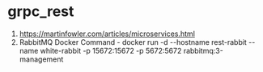 # grpc_rest

1. https://martinfowler.com/articles/microservices.html
2. RabbitMQ Docker Command - docker run -d --hostname rest-rabbit --name white-rabbit -p 15672:15672 -p 5672:5672 rabbitmq:3-management
